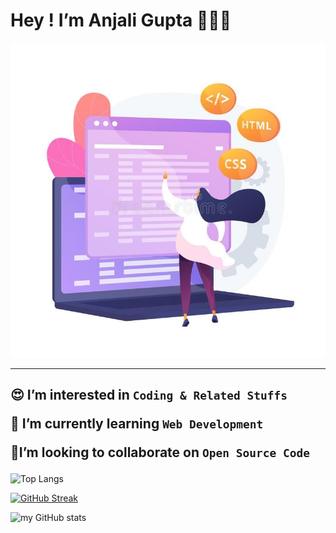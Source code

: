 # Hey ! I’m Anjali Gupta 🙋🏻‍♀️
<p align="center">
<img src="https://github.com/Anjaligupta04/Anjaligupta04/blob/main/IMG_20220102_204828_563.jpg">
</p>
<hr>
<h2>

😍 I’m interested in ` Coding & Related Stuffs `

🌱 I’m currently learning ` Web Development `

🔗I’m looking to collaborate on ` Open Source Code `
</h2>

![Top Langs](https://github-readme-stats.vercel.app/api/top-langs/?username=Anjaligupta04&layout=compact)


[![GitHub Streak](https://github-readme-streak-stats.herokuapp.com?user=Anjaligupta04&theme=Javascript-dark&date_format=j%20M%5B%20Y%5D)](https://git.io/streak-stats)

![my GitHub stats](https://github-readme-stats.vercel.app/api?username=Anjaligupta04&theme=highcontrast&show_icons=true)
